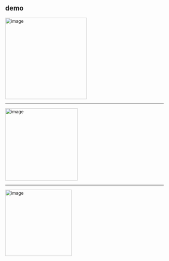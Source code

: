 
## demo

<img width="259" alt="image" src="https://github.com/gamalahmed3265/mini-Frontend-Projects/assets/75225936/37d77b70-bfc8-49b7-805e-77defe35bc7b">
<hr/>

<img width="230" alt="image" src="https://github.com/gamalahmed3265/mini-Frontend-Projects/assets/75225936/aa0428fb-0110-4533-b3fc-a7ba1c81dc97">

<hr/>
<img width="211" alt="image" src="https://github.com/gamalahmed3265/mini-Frontend-Projects/assets/75225936/efdcbab8-ee99-464d-8a3e-45e8c3de0ee7">
